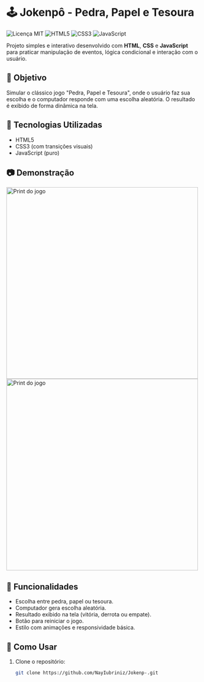# 🕹️ Jokenpô - Pedra, Papel e Tesoura

![Licença MIT](https://img.shields.io/badge/Licen%C3%A7a-MIT-green.svg)
![HTML5](https://img.shields.io/badge/HTML5-%23E34F26.svg?style=flat&logo=html5&logoColor=white)
![CSS3](https://img.shields.io/badge/CSS3-%231572B6.svg?style=flat&logo=css3&logoColor=white)
![JavaScript](https://img.shields.io/badge/JavaScript-%23F7DF1E.svg?style=flat&logo=javascript&logoColor=black)

Projeto simples e interativo desenvolvido com **HTML**, **CSS** e **JavaScript** para praticar manipulação de eventos, lógica condicional e interação com o usuário.

## 🎯 Objetivo

Simular o clássico jogo "Pedra, Papel e Tesoura", onde o usuário faz sua escolha e o computador responde com uma escolha aleatória. O resultado é exibido de forma dinâmica na tela.

## 🧠 Tecnologias Utilizadas

- HTML5
- CSS3 (com transições visuais)
- JavaScript (puro)

## 📷 Demonstração

<img src="img/jokenpô-img1.png" alt="Print do jogo" width="500"/>
<img src="img/jokenpô-img2.png" alt="Print do jogo" width="500"/>

## 🚀 Funcionalidades

- Escolha entre pedra, papel ou tesoura.
- Computador gera escolha aleatória.
- Resultado exibido na tela (vitória, derrota ou empate).
- Botão para reiniciar o jogo.
- Estilo com animações e responsividade básica.

## 📁 Como Usar

1. Clone o repositório:
   ```bash
   git clone https://github.com/NayIubriniz/Jokenp-.git
